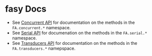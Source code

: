 # fasy Docs

* See [Concurrent API](concurrent-API.md) for documentation on the methods in the `FA.concurrent.*` namespace.
* See [Serial API](serial-API.md) for documenation on the methods in the `FA.serial.*` namespace.
* See [Transducers API](tranducers-API.md) for documentation on the methods in the `FA.transducers.*` namepspace.
